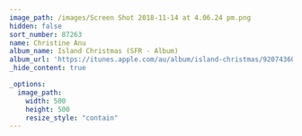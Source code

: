 ```yaml
---
image_path: /images/Screen Shot 2018-11-14 at 4.06.24 pm.png
hidden: false
sort_number: 87263
name: Christine Anu
album_name: Island Christmas (SFR - Album)
album_url: 'https://itunes.apple.com/au/album/island-christmas/920743604'
_hide_content: true

_options:
  image_path:
    width: 500
    height: 500
    resize_style: "contain"
---
```


